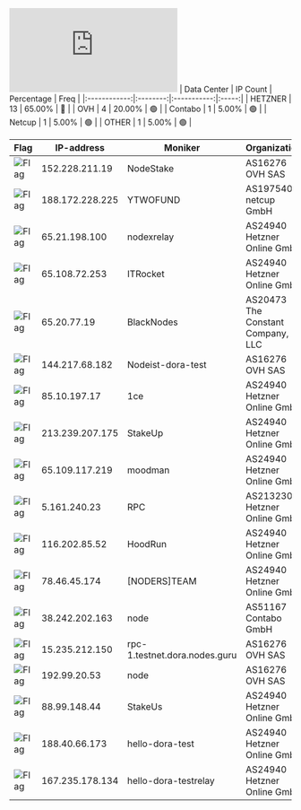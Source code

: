 ![Diagramm](https://github.com/obajay/StateSync-snapshots/blob/main/Projects/Dora/1/README.md)
| Data Center | IP Count | Percentage | Freq |
|:------------:|:--------:|:-----------:|:-----:|
| HETZNER | 13 | 65.00% | 🔴 |
| OVH | 4 | 20.00% | 🟢 |
| Contabo | 1 | 5.00% | 🟢 |
| Netcup | 1 | 5.00% | 🟢 |
| OTHER | 1 | 5.00% | 🟢 |

<!-- START_TABLE -->
| Flag | IP-address | Moniker | Organization | Country | City |
|------|------------|---------|---------------|---------|------|
| ![Flag](https://countryflags.io/FR/flat/64.png) | 152.228.211.19 | NodeStake | AS16276 OVH SAS | FR | Lille |
| ![Flag](https://countryflags.io/AT/flat/64.png) | 188.172.228.225 | YTWOFUND | AS197540 netcup GmbH | AT | Vienna |
| ![Flag](https://countryflags.io/FI/flat/64.png) | 65.21.198.100 | nodexrelay | AS24940 Hetzner Online GmbH | FI | Helsinki |
| ![Flag](https://countryflags.io/FI/flat/64.png) | 65.108.72.253 | ITRocket | AS24940 Hetzner Online GmbH | FI | Helsinki |
| ![Flag](https://countryflags.io/IN/flat/64.png) | 65.20.77.19 | BlackNodes | AS20473 The Constant Company, LLC | IN | Mumbai |
| ![Flag](https://countryflags.io/CA/flat/64.png) | 144.217.68.182 | Nodeist-dora-test | AS16276 OVH SAS | CA | Beauharnois |
| ![Flag](https://countryflags.io/DE/flat/64.png) | 85.10.197.17 | 1ce | AS24940 Hetzner Online GmbH | DE | Nürnberg |
| ![Flag](https://countryflags.io/DE/flat/64.png) | 213.239.207.175 | StakeUp | AS24940 Hetzner Online GmbH | DE | Nürnberg |
| ![Flag](https://countryflags.io/FI/flat/64.png) | 65.109.117.219 | moodman | AS24940 Hetzner Online GmbH | FI | Helsinki |
| ![Flag](https://countryflags.io/US/flat/64.png) | 5.161.240.23 | RPC | AS213230 Hetzner Online GmbH | US | Ashburn |
| ![Flag](https://countryflags.io/DE/flat/64.png) | 116.202.85.52 | HoodRun | AS24940 Hetzner Online GmbH | DE | Falkenstein |
| ![Flag](https://countryflags.io/DE/flat/64.png) | 78.46.45.174 | [NODERS]TEAM | AS24940 Hetzner Online GmbH | DE | Falkenstein |
| ![Flag](https://countryflags.io/DE/flat/64.png) | 38.242.202.163 | node | AS51167 Contabo GmbH | DE | Düsseldorf |
| ![Flag](https://countryflags.io/SG/flat/64.png) | 15.235.212.150 | rpc-1.testnet.dora.nodes.guru | AS16276 OVH SAS | SG | Singapore |
| ![Flag](https://countryflags.io/CA/flat/64.png) | 192.99.20.53 | node | AS16276 OVH SAS | CA | Beauharnois |
| ![Flag](https://countryflags.io/DE/flat/64.png) | 88.99.148.44 | StakeUs | AS24940 Hetzner Online GmbH | DE | Falkenstein |
| ![Flag](https://countryflags.io/DE/flat/64.png) | 188.40.66.173 | hello-dora-test | AS24940 Hetzner Online GmbH | DE | Falkenstein |
| ![Flag](https://countryflags.io/DE/flat/64.png) | 167.235.178.134 | hello-dora-testrelay | AS24940 Hetzner Online GmbH | DE | Falkenstein |

<!-- END_TABLE -->